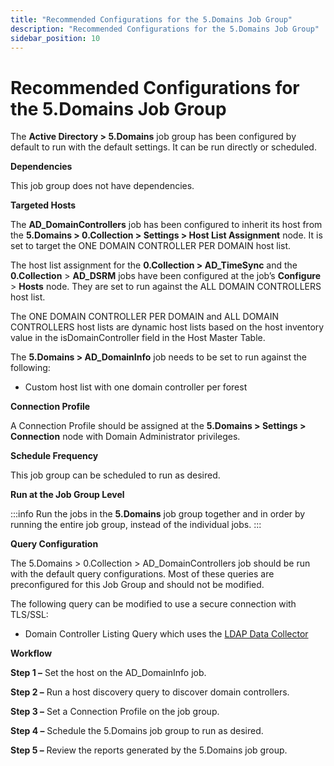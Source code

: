 ```yaml
---
title: "Recommended Configurations for the 5.Domains Job Group"
description: "Recommended Configurations for the 5.Domains Job Group"
sidebar_position: 10
---
```


# Recommended Configurations for the 5.Domains Job Group

The **Active Directory > 5.Domains** job group has been configured by default to run with the
default settings. It can be run directly or scheduled.

**Dependencies**

This job group does not have dependencies.

**Targeted Hosts**

The **AD_DomainControllers** job has been configured to inherit its host from the **5.Domains >
0.Collection > Settings > Host List Assignment** node. It is set to target the ONE DOMAIN CONTROLLER
PER DOMAIN host list.

The host list assignment for the **0.Collection > AD_TimeSync** and the **0.Collection** >
**AD_DSRM** jobs have been configured at the job’s **Configure** > **Hosts** node. They are set to
run against the ALL DOMAIN CONTROLLERS host list.

The ONE DOMAIN CONTROLLER PER DOMAIN and ALL DOMAIN CONTROLLERS host lists are dynamic host lists
based on the host inventory value in the isDomainController field in the Host Master Table.

The **5.Domains > AD_DomainInfo** job needs to be set to run against the following:

- Custom host list with one domain controller per forest

**Connection Profile**

A Connection Profile should be assigned at the **5.Domains > Settings > Connection** node with
Domain Administrator privileges.

**Schedule Frequency**

This job group can be scheduled to run as desired.

**Run at the Job Group Level**

:::info
Run the jobs in the **5.Domains** job group together and in order by running the
entire job group, instead of the individual jobs.
:::


**Query Configuration**

The 5.Domains > 0.Collection > AD_DomainControllers job should be run with the default query
configurations. Most of these queries are preconfigured for this Job Group and should not be
modified.

The following query can be modified to use a secure connection with TLS/SSL:

- Domain Controller Listing Query which uses the
  [LDAP Data Collector](/docs/accessanalyzer/12.0/admin/datacollector/ldap.md)

**Workflow**

**Step 1 –** Set the host on the AD_DomainInfo job.

**Step 2 –** Run a host discovery query to discover domain controllers.

**Step 3 –** Set a Connection Profile on the job group.

**Step 4 –** Schedule the 5.Domains job group to run as desired.

**Step 5 –** Review the reports generated by the 5.Domains job group.

